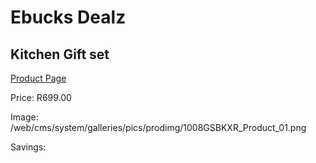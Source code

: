 
# Ebucks Dealz
## Kitchen Gift set
[Product Page](https://www.ebucks.com/web/shop/productSelected.do?prodId=1058698811&catId=1158501102)

Price: R699.00

Image: /web/cms/system/galleries/pics/prodimg/1008GSBKXR_Product_01.png

Savings: 


	